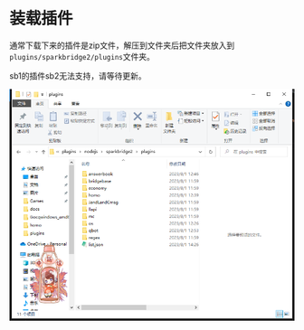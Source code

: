 # 装载插件

通常下载下来的插件是zip文件，解压到文件夹后把文件夹放入到`plugins/sparkbridge2/plugins`文件夹。

sb1的插件sb2无法支持，请等待更新。

![](./plugin/dir.png)

